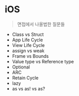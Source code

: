 # iOS

> 면접에서 나올법한 질문들

* Class vs Struct
* App Life Cycle
* View Life Cycle
* assign vs weak
* Frame vs Bounds
* Value type vs Reference type
* Optional
* ARC
* Retain Cycle
* lazy
* as vs as! vs as?


</br>
